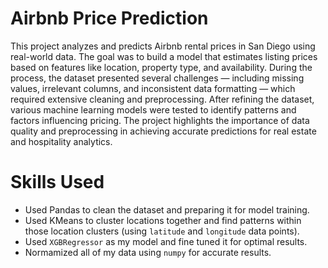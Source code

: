 # Airbnb Price Prediction
This project analyzes and predicts Airbnb rental prices in San Diego using real-world data. The goal was to build a model that estimates listing prices based on features like location, property type, and availability. During the process, the dataset presented several challenges — including missing values, irrelevant columns, and inconsistent data formatting — which required extensive cleaning and preprocessing. After refining the dataset, various machine learning models were tested to identify patterns and factors influencing pricing. The project highlights the importance of data quality and preprocessing in achieving accurate predictions for real estate and hospitality analytics.

# Skills Used 
- Used Pandas to clean the dataset and preparing it for model training. 
- Used KMeans to cluster locations together and find patterns within those location clusters (using `latitude` and `longitude` data points).
- Used `XGBRegressor` as my model and fine tuned it for optimal results.
- Normamized all of my data using `numpy` for accurate results. 
